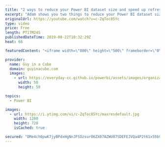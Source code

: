 ```yaml
---
title: "2 ways to reduce your Power BI dataset size and speed up refresh"
excerpt: "Adam shows you two things to reduce your Power BI dataset size. These are both things he commonly sees with Power BI reports and could potentially save you a lot of space and improve refresh times along with report performance.  Data reduction techniques for import modeling: https://docs.microsoft.com/power-bi/guidance/import-modeling-data-reduction"
originalUrl: https://youtube.com/watch?v=c-ZqToc85Yc
type: video
price: Free
length: PT17M24S
publishedDateTime: 2019-08-22T10:32:29Z
heat: 66

featuredContent: "<iframe width=\"800\" height=\"500\" frameborder=\"0\" src=\"https://www.youtube.com/embed/c-ZqToc85Yc\" allow=\"accelerometer; autoplay; encrypted-media; gyroscope; picture-in-picture\" allowfullscreen></iframe>"

provider:
  name: Guy in a Cube
  domain: guyinacube.com
  images:
    - url: https://everyday-cc.github.io/powerbi/assets/images/organizations/guyinacube.com-50x50.jpg
      width: 50
      height: 50

topics:
  - Power BI

images:
  - url: https://i.ytimg.com/vi/c-ZqToc85Yc/maxresdefault.jpg
    width: 1280
    height: 720
    isCached: true

secured: "DMe4ch0pwK7jyBPdxHgNnJFSOzsurO6ZX07AZWU07SDEFEJVQa4P2t61x55b9yggER+vMZvq3OkMceUUiHYoPNaiynwmNWkhKPYNmPiv2ByMPRcad7pHi+3EtcgWsD4SDMMFzXTejjofCc889CXFQ0U+F1K8SoVPW2ZFnjz9Wh1vgVJ+bEcOWb/dRkAkUXcWM524bYfbjaXvdawgPAql9r0zrmNBPrdxzfBRY74TYsQ+j517bXjkyLYpw/5z1gpUVEavri81FvlM5zFopce4sccBzogYAq7AajtQW0v6S/AYp6Ot6+NlfhhAorUvTWLFg+XGWqupCTJM3SkSY0jNFo6AZajW060ZiZKNbZ2IRcaVKX/fomOUJkE40aWWFi56VPnP+bmglOowNuFChus1Ykf/+wyAtt/Ywlr9s1AvAWpLwnvQBh5bTDu63+CPcPv+;j+IqtvG7bhY2RoKK/E0qkA=="
---
```


